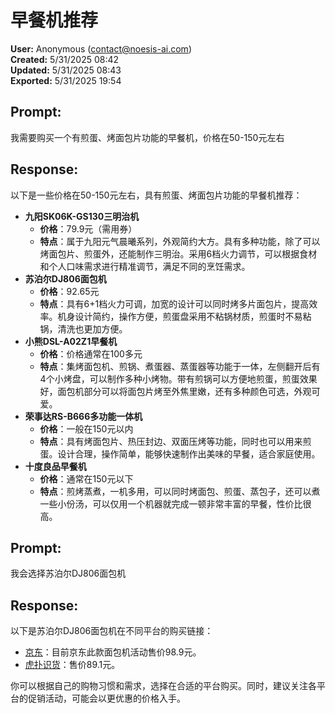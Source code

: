 # 早餐机推荐

**User:** Anonymous (contact@noesis-ai.com)  
**Created:** 5/31/2025 08:42  
**Updated:** 5/31/2025 08:43  
**Exported:** 5/31/2025 19:54  

## Prompt:
我需要购买一个有煎蛋、烤面包片功能的早餐机，价格在50-150元左右

## Response:
以下是一些价格在50-150元左右，具有煎蛋、烤面包片功能的早餐机推荐：
- **九阳SK06K-GS130三明治机**
    - **价格**：79.9元（需用券）
    - **特点**：属于九阳元气晨曦系列，外观简约大方。具有多种功能，除了可以烤面包片、煎蛋外，还能制作三明治。采用6档火力调节，可以根据食材和个人口味需求进行精准调节，满足不同的烹饪需求。
- **苏泊尔DJ806面包机**
    - **价格**：92.65元
    - **特点**：具有6+1档火力可调，加宽的设计可以同时烤多片面包片，提高效率。机身设计简约，操作方便，煎蛋盘采用不粘锅材质，煎蛋时不易粘锅，清洗也更加方便。
- **小熊DSL-A02Z1早餐机**
    - **价格**：价格通常在100多元
    - **特点**：集烤面包机、煎锅、煮蛋器、蒸蛋器等功能于一体，左侧翻开后有4个小烤盘，可以制作多种小烤物。带有煎锅可以方便地煎蛋，煎蛋效果好，面包机部分可以将面包片烤至外焦里嫩，还有多种颜色可选，外观可爱。
- **荣事达RS-B666多功能一体机**
    - **价格**：一般在150元以内
    - **特点**：具有烤面包片、热压封边、双面压烤等功能，同时也可以用来煎蛋。设计合理，操作简单，能够快速制作出美味的早餐，适合家庭使用。
- **十度良品早餐机**
    - **价格**：通常在150元以下
    - **特点**：煎烤蒸煮，一机多用，可以同时烤面包、煎蛋、蒸包子，还可以煮一些小份汤，可以仅用一个机器就完成一顿非常丰富的早餐，性价比很高。



## Prompt:
我会选择苏泊尔DJ806面包机

## Response:
以下是苏泊尔DJ806面包机在不同平台的购买链接：
- [京东](https://item.jd.com/100011774344.html)：目前京东此款面包机活动售价98.9元。
- [虎扑识货](http://m.shihuo.cn/page/goodsDetail/6287051?goodsId=6287051&skuId=634912510&styleId=224734507)：售价89.1元。

你可以根据自己的购物习惯和需求，选择在合适的平台购买。同时，建议关注各平台的促销活动，可能会以更优惠的价格入手。
